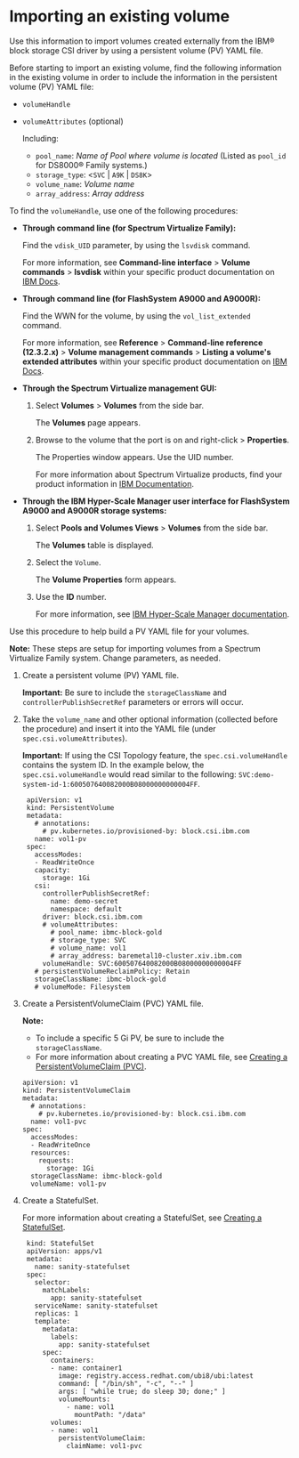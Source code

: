 # Importing an existing volume

Use this information to import volumes created externally from the IBM® block storage CSI driver by using a persistent volume (PV) YAML file.

Before starting to import an existing volume, find the following information in the existing volume in order to include the information in the persistent volume (PV) YAML file:
- `volumeHandle`
- `volumeAttributes` (optional)
  
  Including:

    - `pool_name`: _Name of Pool where volume is located_ (Listed as `pool_id` for DS8000® Family systems.)
    - `storage_type`: <`SVC` | `A9K` | `DS8K`>
    - `volume_name`: _Volume name_
    - `array_address`: _Array address_

To find the `volumeHandle`, use one of the following procedures:


- **Through command line (for Spectrum Virtualize Family):**

  Find the `vdisk_UID` parameter, by using the `lsvdisk` command.

  For more information, see **Command-line interface** > **Volume commands** > **lsvdisk** within your specific product documentation on [IBM Docs](https://www.ibm.com/docs/en).

- **Through command line (for FlashSystem A9000 and A9000R):**

  Find the WWN for the volume, by using the `vol_list_extended` command.
  
  For more information, see **Reference** > **Command-line reference (12.3.2.x)** > **Volume management commands** > **Listing a volume's extended attributes** within your specific product documentation on [IBM Docs](https://www.ibm.com/docs/en).

- **Through the Spectrum Virtualize management GUI:**

  1. Select **Volumes** > **Volumes** from the side bar.

     The **Volumes** page appears.

  2. Browse to the volume that the port is on and right-click > **Properties**.

     The Properties window appears. Use the UID number.

     For more information about Spectrum Virtualize products, find your product information in [IBM Documentation](https://www.ibm.com/docs/).

- **Through the IBM Hyper-Scale Manager user interface for FlashSystem A9000 and A9000R storage systems:**

  1. Select **Pools and Volumes Views** > **Volumes** from the side bar.

      The **Volumes** table is displayed.

  2. Select the `Volume`.

      The **Volume Properties** form appears.

  3. Use the **ID** number.
    
      For more information, see [IBM Hyper-Scale Manager documentation](https://www.ibm.com/docs/en/hyper-scale-manager/).


Use this procedure to help build a PV YAML file for your volumes.

**Note:** These steps are setup for importing volumes from a Spectrum Virtualize Family system. Change parameters, as needed.

1. Create a persistent volume (PV) YAML file.

    **Important:** Be sure to include the `storageClassName` and `controllerPublishSecretRef` parameters or errors will occur.

2. Take the `volume_name` and other optional information (collected before the procedure) and insert it into the YAML file (under `spec.csi.volumeAttributes`).

    **Important:** If using the CSI Topology feature, the `spec.csi.volumeHandle` contains the system ID. In the example below, the `spec.csi.volumeHandle` would read similar to the following: `SVC:demo-system-id-1:600507640082000B08000000000004FF`.
    
        apiVersion: v1
        kind: PersistentVolume
        metadata:
          # annotations:
            # pv.kubernetes.io/provisioned-by: block.csi.ibm.com
          name: vol1-pv
        spec:
          accessModes:
          - ReadWriteOnce
          capacity:
            storage: 1Gi
          csi:
            controllerPublishSecretRef:
              name: demo-secret
              namespace: default
            driver: block.csi.ibm.com
            # volumeAttributes:
              # pool_name: ibmc-block-gold
              # storage_type: SVC
              # volume_name: vol1
              # array_address: baremetal10-cluster.xiv.ibm.com
            volumeHandle: SVC:600507640082000B08000000000004FF
          # persistentVolumeReclaimPolicy: Retain
          storageClassName: ibmc-block-gold
          # volumeMode: Filesystem

3. Create a PersistentVolumeClaim (PVC) YAML file.

    **Note:**

    - To include a specific 5 Gi PV, be sure to include the `storageClassName`.
    - For more information about creating a PVC YAML file, see [Creating a PersistentVolumeClaim (PVC)](csi_ug_config_create_pvc.md).
    
    ```
    apiVersion: v1
    kind: PersistentVolumeClaim
    metadata:
      # annotations:
        # pv.kubernetes.io/provisioned-by: block.csi.ibm.com
      name: vol1-pvc
    spec:
      accessModes:
      - ReadWriteOnce
      resources:
        requests:
          storage: 1Gi
      storageClassName: ibmc-block-gold
      volumeName: vol1-pv
    ```

4. Create a StatefulSet.

      For more information about creating a StatefulSet, see [Creating a StatefulSet](csi_ug_config_create_statefulset.md).

        kind: StatefulSet
        apiVersion: apps/v1
        metadata:
          name: sanity-statefulset
        spec:
          selector:
            matchLabels:
              app: sanity-statefulset
          serviceName: sanity-statefulset
          replicas: 1
          template:
            metadata:
              labels:
                app: sanity-statefulset
            spec:
              containers:
              - name: container1
                image: registry.access.redhat.com/ubi8/ubi:latest
                command: [ "/bin/sh", "-c", "--" ]
                args: [ "while true; do sleep 30; done;" ]
                volumeMounts:
                  - name: vol1
                    mountPath: "/data"
              volumes:
              - name: vol1
                persistentVolumeClaim:
                  claimName: vol1-pvc